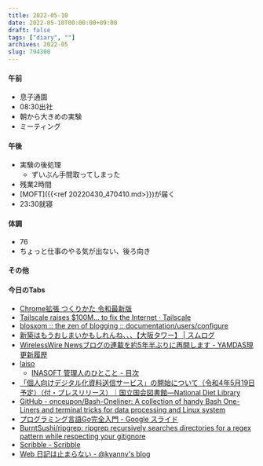 ```yaml
---
title: 2022-05-10
date: 2022-05-10T00:00:00+09:00
draft: false
tags: ["diary", ""]
archives: 2022-05
slug: 794300
---
```

#### 午前
- 息子通園
- 08:30出社
- 朝から大きめの実験
- ミーティング
#### 午後
- 実験の後処理
  - ずいぶん手間取ってしまった
- 残業2時間
- [MOFT]({{<ref 20220430_470410.md>}})が届く
- 23:30就寝
#### 体調
- 76
- ちょっと仕事のやる気が出ない、後ろ向き
#### その他
#### 今日のTabs
- [Chrome拡張 つくりかた 令和最新版](https://r7kamura.com/articles/2022-05-07-chrome-extension-dev-2022)
- [Tailscale raises $100M… to fix the Internet · Tailscale](https://tailscale.com/blog/series-b/?utm_content=April+2022+Newsletter&utm_medium=email_action&utm_source=customer.io)
- [blosxom :: the zen of blogging :: documentation/users/configure](http://www.blosxom.com/documentation/users/configure/)
- [新築はもうおしまいかもしれんね、、、【大阪タワー】 | スムログ](https://www.sumu-log.com/archives/41219/)
- [WirelessWire Newsブログの連載を約5年半ぶりに再開します - YAMDAS現更新履歴](https://yamdas.hatenablog.com/entry/20220510/wirelesswire)
- [laiso](https://laiso.hatenablog.com/)
  - [INASOFT 管理人のひとこと - 目次](https://talk.inasoft.org/)
- [「個人向けデジタル化資料送信サービス」の開始について（令和4年5月19日予定）（付・プレスリリース）｜国立国会図書館―National Diet Library](https://www.ndl.go.jp/jp/news/fy2021/220201_01.html)
- [GitHub - onceupon/Bash-Oneliner: A collection of handy Bash One-Liners and terminal tricks for data processing and Linux system ](https://github.com/onceupon/Bash-Oneliner)
- [プログラミング言語Go完全入門 - Google スライド](https://docs.google.com/presentation/d/1RVx8oeIMAWxbB7ZP2IcgZXnbZokjCmTUca-AbIpORGk/edit#slide=id.g4f6f696216_0_0)
- [BurntSushi/ripgrep: ripgrep recursively searches directories for a regex pattern while respecting your gitignore](https://github.com/BurntSushi/ripgrep)
- [Scribble - Scribble](https://scribble.washo3.com/page/3)
- [Web 日記は止まらない - @kyanny's blog](https://blog.kyanny.me/entry/2022/05/08/045318)
